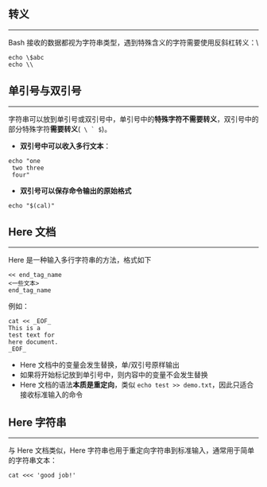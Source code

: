 ## 转义

---

Bash 接收的数据都视为字符串类型，遇到特殊含义的字符需要使用反斜杠转义：\

```shell
echo \$abc
echo \\
```



## 单引号与双引号

---

字符串可以放到单引号或双引号中，单引号中的**特殊字符不需要转义**，双引号中的部分特殊字符**需要转义**(``` \ ` $```)。

- **双引号中可以收入多行文本**：

```shell
echo "one
 two three
 four"
```

- **双引号可以保存命令输出的原始格式**

```shell
echo "$(cal)"
```



## Here 文档

---

Here 是一种输入多行字符串的方法，格式如下

```shell
<< end_tag_name
<一些文本>
end_tag_name
```

例如：

```shell
cat << _EOF_
This is a
test text for
here document.
_EOF_
```

- Here 文档中的变量会发生替换，单/双引号原样输出
- 如果将开始标记放到单引号中，则内容中的变量不会发生替换
- Here 文档的语法**本质是重定向**，类似 `echo test >> demo.txt`，因此只适合接收标准输入的命令



## Here 字符串

---

与 Here 文档类似，Here 字符串也用于重定向字符串到标准输入，通常用于简单的字符串文本：

`cat <<< 'good job!'`




